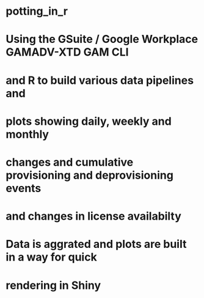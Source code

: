 # potting_in_r
# Using the GSuite / Google Workplace GAMADV-XTD GAM CLI
# and R to build various data pipelines and
# plots showing daily, weekly and monthly
# changes and cumulative provisioning and deprovisioning events
# and changes in license availabilty
# Data is aggrated and plots are built in a way for quick
# rendering in Shiny 
